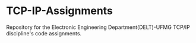 # TCP-IP-Assignments
Repository for the Electronic Engineering Department(DELT)-UFMG TCP/IP  discipline's code assignments.
